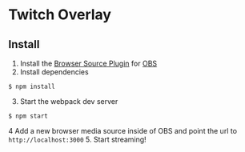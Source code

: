 # Twitch Overlay

## Install

1. Install the [Browser Source Plugin](https://obsproject.com/forum/resources/browser-plugin.115/) for [OBS](https://obsproject.com/)
2. Install dependencies
```
$ npm install
```
3. Start the webpack dev server
```
$ npm start
```
4 Add a new browser media source inside of OBS and point the url to `http://localhost:3000`
5. Start streaming!

